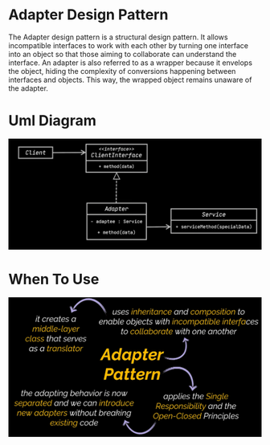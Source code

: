 # Adapter Design Pattern

The Adapter design pattern is a structural design pattern. It allows incompatible interfaces to work with each other by turning one interface into an object so that those aiming to collaborate can understand the interface. An adapter is also referred to as a wrapper because it envelops the object, hiding the complexity of conversions happening between interfaces and objects. This way, the wrapped object remains unaware of the adapter.

# Uml Diagram

![diagra](./images/diagram.png)


# When To Use

![usage](./images/usage.png)